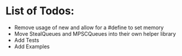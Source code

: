 # List of Todos:
* Remove usage of new and allow for a #define to set memory 
* Move StealQueues and MPSCQueues into their own helper library
* Add Tests
* Add Examples